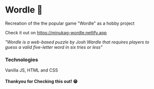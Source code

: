 # Wordle 🧩

 Recreation of the the popular game "Wordle" as a hobby project

Check it out on https://minukag-wordle.netlify.app

*"Wordle is a web-based puzzle by Josh Wardle that requires players to guess a valid five-letter word in six tries or less"*

### Technologies

Vanilla JS, HTML and CSS

#### Thankyou for Checking this out! 😁